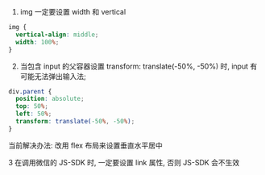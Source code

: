 1. img 一定要设置 width 和 vertical
```css
img {
  vertical-align: middle;
  width: 100%;
}
```

2. 当包含 input 的父容器设置 transform: translate(-50%, -50%) 时, input 有可能无法弹出输入法;
```css
div.parent {
  position: absolute;
  top: 50%;
  left: 50%;
  transform: translate(-50%, -50%);
}
```
当前解决办法: 改用 flex 布局来设置垂直水平居中

3 在调用微信的 JS-SDK 时, 一定要设置 link 属性, 否则 JS-SDK 会不生效

